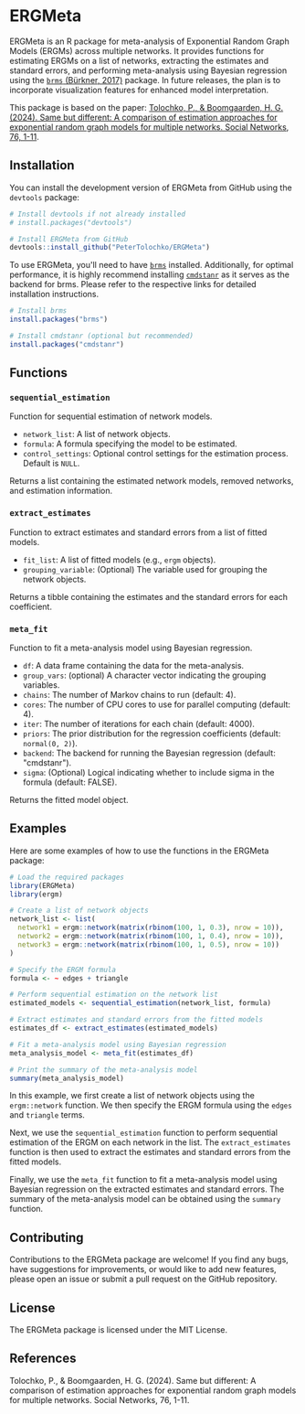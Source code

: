 # ERGMeta

ERGMeta is an R package for meta-analysis of Exponential Random Graph Models (ERGMs) across multiple networks. It provides functions for estimating ERGMs on a list of networks, extracting the estimates and standard errors, and performing meta-analysis using Bayesian regression using the [`brms` (Bürkner, 2017)](https://github.com/paul-buerkner/brms) package. In future releases, the plan is to incorporate visualization features for enhanced model interpretation.

This package is based on the paper: [Tolochko, P., & Boomgaarden, H. G. (2024). Same but different: A comparison of estimation approaches for exponential random graph models for multiple networks. Social Networks, 76, 1-11](https://www.sciencedirect.com/science/article/pii/S0378873323000357).

## Installation

You can install the development version of ERGMeta from GitHub using the `devtools` package:

```R
# Install devtools if not already installed
# install.packages("devtools")

# Install ERGMeta from GitHub
devtools::install_github("PeterTolochko/ERGMeta")
```

To use ERGMeta, you'll need to have [`brms`](https://github.com/paul-buerkner/brms) installed. Additionally, for optimal performance, it is highly recommend installing [`cmdstanr`](https://mc-stan.org/cmdstanr/) as it serves as the backend for brms. Please refer to the respective links for detailed installation instructions.

```r
# Install brms
install.packages("brms")

# Install cmdstanr (optional but recommended)
install.packages("cmdstanr")
```


## Functions

### `sequential_estimation`

Function for sequential estimation of network models.

- `network_list`: A list of network objects.
- `formula`: A formula specifying the model to be estimated.
- `control_settings`: Optional control settings for the estimation process. Default is `NULL`.

Returns a list containing the estimated network models, removed networks, and estimation information.

### `extract_estimates`

Function to extract estimates and standard errors from a list of fitted models.

- `fit_list`: A list of fitted models (e.g., `ergm` objects).
- `grouping_variable`: (Optional) The variable used for grouping the network objects.

Returns a tibble containing the estimates and the standard errors for each coefficient.

### `meta_fit`

Function to fit a meta-analysis model using Bayesian regression.

- `df`: A data frame containing the data for the meta-analysis.
- `group_vars`: (optional) A character vector indicating the grouping variables.
- `chains`: The number of Markov chains to run (default: 4).
- `cores`: The number of CPU cores to use for parallel computing (default: 4).
- `iter`: The number of iterations for each chain (default: 4000).
- `priors`: The prior distribution for the regression coefficients (default: `normal(0, 2)`).
- `backend`: The backend for running the Bayesian regression (default: "cmdstanr").
- `sigma`: (Optional) Logical indicating whether to include sigma in the formula (default: FALSE).

Returns the fitted model object.

## Examples

Here are some examples of how to use the functions in the ERGMeta package:

```R
# Load the required packages
library(ERGMeta)
library(ergm)

# Create a list of network objects
network_list <- list(
  network1 = ergm::network(matrix(rbinom(100, 1, 0.3), nrow = 10)),
  network2 = ergm::network(matrix(rbinom(100, 1, 0.4), nrow = 10)),
  network3 = ergm::network(matrix(rbinom(100, 1, 0.5), nrow = 10))
)

# Specify the ERGM formula
formula <- ~ edges + triangle

# Perform sequential estimation on the network list
estimated_models <- sequential_estimation(network_list, formula)

# Extract estimates and standard errors from the fitted models
estimates_df <- extract_estimates(estimated_models)

# Fit a meta-analysis model using Bayesian regression
meta_analysis_model <- meta_fit(estimates_df)

# Print the summary of the meta-analysis model
summary(meta_analysis_model)
```

In this example, we first create a list of network objects using the `ergm::network` function. We then specify the ERGM formula using the `edges` and `triangle` terms.

Next, we use the `sequential_estimation` function to perform sequential estimation of the ERGM on each network in the list. The `extract_estimates` function is then used to extract the estimates and standard errors from the fitted models.

Finally, we use the `meta_fit` function to fit a meta-analysis model using Bayesian regression on the extracted estimates and standard errors. The summary of the meta-analysis model can be obtained using the `summary` function.

## Contributing

Contributions to the ERGMeta package are welcome! If you find any bugs, have suggestions for improvements, or would like to add new features, please open an issue or submit a pull request on the GitHub repository.

## License

The ERGMeta package is licensed under the MIT License.

## References

Tolochko, P., & Boomgaarden, H. G. (2024). Same but different: A comparison of estimation approaches for exponential random graph models for multiple networks. Social Networks, 76, 1-11.